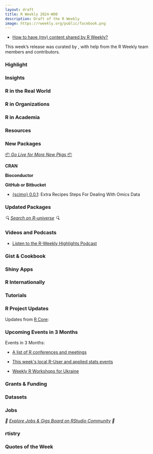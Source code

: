 ```yaml
---
layout: draft
title: R Weekly 2024-W00
description: Draft of the R Weekly
image: https://rweekly.org/public/facebook.png
---
```



+ [How to have (my) content shared by R Weekly?](https://github.com/rweekly/rweekly.org#how-to-have-my-content-shared-by-r-weekly)

This week’s release was curated by [](), with help from the R Weekly team members and contributors.



### Highlight



### Insights



### R in the Real World



### R in Organizations



### R in Academia



### Resources



### New Packages

<p class="added-hostname"><a href="https://rweekly.org/live" target="_blank" class="externalLink">📦 <i>Go Live for More New Pkgs</i> 📦</a></p>


**CRAN**



**Bioconductor**



**GitHub or Bitbucket**

+ [{scimo} 0.0.1](https://github.com/abichat/scimo/): Extra Recipes Steps For Dealing With Omics Data

### Updated Packages

<i>🔍 [Search on R-universe](https://r-universe.dev/search/) 🔍</i>

### Videos and Podcasts

+ [Listen to the R-Weekly Highlights Podcast](https://rweekly.fireside.fm/)


### Gist & Cookbook



### Shiny Apps



### R Internationally



### Tutorials



<!--<div class="post-more-begin></div><div class="post-more-end"></div>-->

### R Project Updates

Updates from [R Core](http://developer.r-project.org/blosxom.cgi/R-devel/NEWS):


### Upcoming Events in 3 Months

Events in 3 Months:


+ [A list of R conferences and meetings](https://jumpingrivers.github.io/meetingsR/events.html)

+ [This week's local R-User and applied stats events](https://community.rstudio.com/c/irl)

+ [Weekly R Workshops for Ukraine](https://sites.google.com/view/dariia-mykhailyshyna/main/r-workshops-for-ukraine)

### Grants & Funding


### Datasets


### Jobs

<i>💼 [Explore Jobs & Gigs Board on RStudio Community](https://community.rstudio.com/c/jobs/) 💼</i>

### rtistry


### Quotes of the Week
